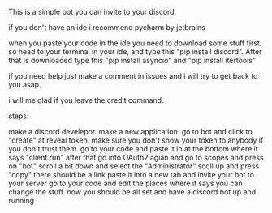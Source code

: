 This is a simple bot you can invite to your discord.

if you don't have an ide i recommend pycharm by jetbrains

when you paste your code in the ide you need to download some stuff first. so head to your terminal in your ide, and type this "pip install discord". After that is downloaded type this "pip install asyncio" and "pip install itertools"

if you need help just make a comment in issues and i will try to get back to you asap.

i will me glad if you leave the credit command.

steps:

make a discord develepor.
make a new application.
go to bot and click to "create" at reveal token. make sure you don't show your token to anybody if you don't trust them.
go to your code and paste it in at the bottom where it says "client.run"
after that go into OAuth2 agian and go to scopes and press on "bot"
scroll a bit down and select the "Administrator"
scoll up and press "copy" there should be a link
paste it into a new tab and invite your bot to your server
go to your code and edit the places where it says you can change the stuff.
now you should be all set and have a discord bot up and running
